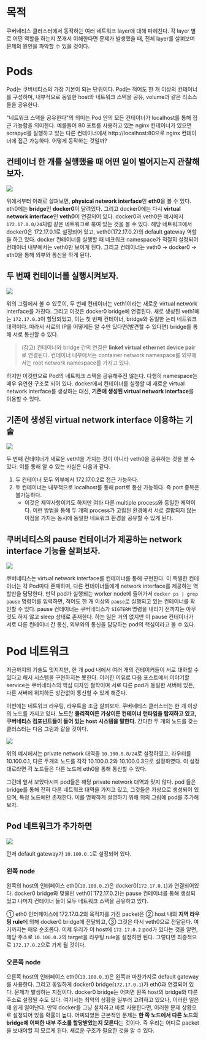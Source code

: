 # 목적

쿠버네티스 클러스터에서 동작하는 여러 네트워크 layer에 대해 파헤친다. 각 layer 별로 어떤 역할을 하는지 쪼개서 이해한다면 문제가 발생했을 때, 전체 layer를 살펴보며 문제의 원인을 파악할 수 있을 것이다.

# Pods

Pod는 쿠버네티스의 가장 기본이 되는 단위이다. Pod는 적어도 한 개 이상의 컨테이너를 구성하며, 내부적으로 동일한 host와 네트워크 스택을 공유, volume과 같은 리소스들을 공유한다.

"네트워크 스택을 공유한다"의 의미는 Pod 안의 모든 컨테이너가 localhost를 통해 접근 가능함을 의미한다. 예를들어 80 포트를 사용하고 있는 nginx 컨테이너가 있으면 scrapyd를 실행하고 있는 다른 컨테이너에서 http://localhost:80으로 nginx 컨테이너에 접근 가능하다. 어떻게 동작하는 것일까?

## 컨테이너 한 개를 실행했을 때 어떤 일이 벌어지는지 관찰해보자.

![](/images/1-pod/pod1.jpg)

위에서부터 아래로 살펴보면, **physical network interface**인 **eth0**을 볼 수 있다. eth0에는 **bridge**인 **docker0**이 달려있다. 그리고 docker0에는 다시 **virtual network interface**인 **veth0**이 연결되어 있다. docker0과 veth0은 예시에서 `172.17.0.0/24`처럼 같은 네트워크로 묶여 있는 것을 볼 수 있다. 해당 네트워크에서 docker0은 172.17.0.1로 설정되어 있고, veth0(172.17.0.2)의 default gateway 역할을 하고 있다. docker 컨테이너를 실행할 때 네크워크 namespace가 적절히 설정되어 컨테이너 내부에서는 veth0만 보이게 된다. 그리고 컨테이너는 veth0 -> docker0 -> eth0을 통해 외부와 통신을 하게 된다.

## 두 번째 컨테이너를 실행시켜보자.

![](/images/1-pod/pod2.jpg)

위의 그림에서 볼 수 있듯이, 두 번째 컨테이너는 veth1이라는 새로운 virtual network interface를 가진다. 그리고 이것은 docker0 bridge에 연결된다. 새로 생성된 veth1에는 `172.17.0.3`이 할당되었고, 이는 첫 번째 컨테이너, bridge와 동일한 논리 네트워크 대역이다. 따라서 서로의 IP를 어떻게든 알 수만 있다면(발견할 수 있다면) bridge를 통해 서로 통신할 수 있다.

> (참고) 컨테이너와 bridge 간의 연결은 **linkef virtual ethernet device pair**로 연결된다. 컨테이너 내부에서는 container network namespace를 외부에서는 root network namespace를 가지고 있다.

하지만 이것만으로 Pod의 네트워크 스택을 공유해주진 않는다. 다행히 namespace는 매우 유연한 구조로 되어 있다. docker에서 컨테이너를 실행할 때 새로운 virtual network interface를 생성하는 대신, **기존에 생성된 virtual network interface**를 이용할 수 있다.

## 기존에 생성된 virtual network interface 이용하는 기술

![](/images/1-pod/pod3.jpg)

두 번째 컨테이너가 새로운 veth1을 가지는 것이 아니라 veth0을 공유하는 것을 볼 수 있다. 이를 통해 알 수 있는 사실은 다음과 같다.
1) 두 컨테이너 모두 외부에서 172.17.0.2로 접근 가능하다.
2) 두 컨테이너는 내부적으로 localhost를 통해 port로 통신 가능하다. 즉 port 중복은 불가능하다.
    * 이것은 제약사항이기도 하지만 여타 다른 multiple process와 동일한 제약이다. 이런 방법을 통해 두 개의 process가 고립된 환경에서 서로 결합되지 않는 이점을 가지는 동시에 동일한 네트워크 환경을 공유할 수 있게 된다.

## 쿠버네티스의 pause 컨테이너가 제공하는 network interface 기능을 살펴보자.

![](/images/1-pod/pod4.jpg)

쿠버네티스는 virtual network interface를 컨테이너를 통해 구현한다. 이 특별한 컨테이너는 각 Pod마다 존재하며, 다른 컨테이너들에게 network interface를 제공하는 역할만을 담당한다. 만약 pod가 실행되는 worker node에 들어가서 `docker ps | grep pause` 명령어를 입력하면, 적어도 한 개 이상의 `pause`로 실행되고 있는 컨테이너를 확인할 수 있다. pause 컨테이너는 쿠버네티스가 `SIGTERM` 명령을 내리기 전까지는 아무 것도 하지 않고 sleep 상태로 존재한다. 하는 일은 거의 없지만 이 pause 컨테이너가 서로 다른 컨테이너 간 통신, 외부와의 통신을 담당하는 pod의 핵심이라고 볼 수 있다. 

# Pod 네트워크

지금까지의 기술도 멋지지만, 한 개 pod 내에서 여러 개의 컨테이커들이 서로 대화할 수 있다고 해서 시스템을 구현하지는 못한다. 이러한 이유로 다음 포스트에서 이야기할 service는 쿠버네티스의 핵심 디자인 철학이며 서로 다른 pod가 동일한 서버에 있든, 다른 서버에 위치하든 상관없이 통신할 수 있게 해준다. 

이번에는 네트워크 라우팅, 라우트을 조금 살펴보자. 쿠버네티스 클러스터는 한 개 이상의 노드를 가지고 있다. **노드**란 **물리적이든 가상이든 컨테이너 런타임을 탑재하고 있고, 쿠버네티스 컴포넌트들이 들어 있는 host 시스템을 말한다.** 간다한 두 개의 노드를 갖는 클러스터는 다음 그림과 같을 것이다.

![](/images/1-pod/pod5.jpg)

위의 예시에서는 private network 대역을 `10.100.0.0/24`로 설정하였고, 라우터를 10.100.0.1, 다른 두개의 노드를 각각 10.100.0.2와 10.100.0.3으로 설정하였다. 이 설정대로라면 각 노드들은 다른 노드에 eth0을 통해 통신할 수 있다.

그런데 앞서 보았다시피 pod들은 해당 private network 대역과 맞지 않다. pod 들은 bridge를 통해 전혀 다른 네트워크 대역을 가지고 있고, 그것들은 가상으로 생성되어 있으며, 특정 노드에만 존재한다. 이를 명확하게 설명하기 위해 위의 그림에 pod를 추가해보자.

## Pod 네트워크가 추가하면

![](/images/1-pod/pod6.jpg)

먼저 default gateway가 `10.100.0.1`로 설정되어 있다.

### 왼쪽 node
왼쪽의 host의 인터페이스 eth0(`10.100.0.2`)은 docker0(`172.17.0.1`)과 연결되어있다. docker0 bridge와 맞물린 veth0(`172.17.0.2)는 pause 컨테이너를 통해 생성되었고 나머지 컨테이너 들이 모두 네트워크 스택을 공유하고 있다.

① eth0 인터페이스에 172.17.0.2의 목적지를 가진 packet은 ② host 내의 **지역 라우팅 rule**에 의해 docker0 bridge에 전달되고, ③ 그것은 다시 veth0으로 전달된다. 여기까지는 매우 순조롭다. 이제 우리가 이 host에 `172.17.0.2` pod가 있다는 것을 알면, 해당 주소로 `10.100.0.2`의 target을 라우팅 rule을 설정하면 된다. 그렇다면 최종적으로 `172.17.0.2`으로 가게 될 것이다.

### 오른쪽 node
오른쪽 host의 인터페이스 eth0(`10.100.0.3`)은 왼쪽과 마찬가지로 default gateway를 사용한다. 그리고 동일하게 docker0 bridge(`172.17.0.1`)가 eth0과 연결되어 있다. 문제가 발생하는 지점이다. docker0 bridge는 어쩌면 왼쪽 host의 bridge와 다른 주소로 설정될 수도 있다. 여기서는 최악의 상황을 일부러 고려하고 있으나, 이러한 일은 꽤 쉽게 일어난다. 만약 docker를 그냥 설치하고 바로 사용한다면, 이러한 문제 상황으로 설정되어 있을 확률이 높다. 어찌되었든 근본적인 문제는 **한 쪽 노드에서 다른 노드의 bridge에 어떠한 내부 주소를 할당받았는지 모른다**는 것이다. 즉 우리는 어디로 packet을 보내야할 지 모르게 된다. 새로운 구조가 필요한 것을 알 수 있다.